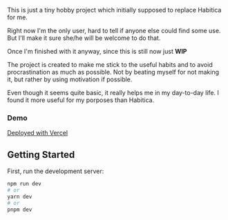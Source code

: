 This is just a tiny hobby project which initially supposed to replace Habitica for me.

Right now I'm the only user, hard to tell if anyone else could find some use. But I'll make it sure she/he will be welcome to do that.

Once I'm finished with it anyway, since this is still now just **WIP**

The project is created to make me stick to the useful habits and to avoid procrastination as much as possible. Not by beating myself for not making it, but rather by using motivation if possible.

Even though it seems quite basic, it really helps me in my day-to-day life. I found it more useful for my porposes than Habitica.

### Demo

[Deployed with Vercel](https://carpe-diem-bzed.vercel.app/)

## Getting Started

First, run the development server:

```bash
npm run dev
# or
yarn dev
# or
pnpm dev
```
